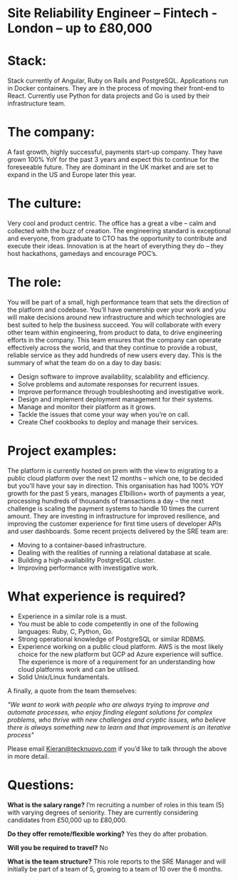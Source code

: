 # Site Reliability Engineer – Fintech - London – up to £80,000 

# Stack: 
Stack currently of Angular, Ruby on Rails and PostgreSQL. Applications run in Docker containers.  They are in the process of moving their front-end to React. Currently use Python for data projects and Go is used by their infrastructure team.

# The company: 
A fast growth, highly successful, payments start-up company. They have grown 100% YoY for the past 3 years and expect this to continue for the foreseeable future. They are dominant in the UK market and are set to expand in the US and Europe later this year.

# The culture: 
Very cool and product centric. The office has a great a vibe – calm and collected with the buzz of creation. The engineering standard is exceptional and everyone, from graduate to CTO has the opportunity to contribute and execute their ideas. Innovation is at the heart of everything they do – they host hackathons, gamedays and encourage POC’s.

# The role: 
You will be part of a small, high performance team that sets the direction of the platform and codebase. You’ll have ownership over your work and you will make decisions around new infrastructure and which technologies are best suited to help the business succeed. You will collaborate with every other team within engineering, from product to data, to drive engineering efforts in the company.
This team ensures that the company can operate effectively across the world, and that they continue to provide a robust, reliable service as they add hundreds of new users every day.
This is the summary of what the team do on a day to day basis:
- Design software to improve availability, scalability and efficiency.
- Solve problems and automate responses for recurrent issues.
- Improve performance through troubleshooting and investigative work.
- Design and implement deployment management for their systems.
- Manage and monitor their platform as it grows.
- Tackle the issues that come your way when you’re on call.
- Create Chef cookbooks to deploy and manage their services.

# Project examples: 
The platform is currently hosted on prem with the view to migrating to a public cloud platform over the next 12 months – which one, to be decided but you’ll have your say in direction. This organisation has had 100% YOY growth for the past 5 years, manages £1billion+ worth of payments a year, processing hundreds of thousands of transactions a day – the next challenge is scaling the payment systems to handle 10 times the current amount. They are investing in infrastructure for improved resilience, and improving the customer experience for first time users of developer APIs and user dashboards.
Some recent projects delivered by the SRE team are:
- Moving to a container-based infrastructure.
- Dealing with the realities of running a relational database at scale.
- Building a high-availability PostgreSQL cluster.
- Improving performance with investigative work.

# What experience is required?
- Experience in a similar role is a must. 
- You must be able to code competently in one of the following languages: Ruby, C, Python, Go.
- Strong operational knowledge of PostgreSQL or similar RDBMS.
- Experience working on a public cloud platform. AWS is the most likely choice for the new platform but GCP ad Azure experience will suffice. The experience is more of a requirement for an understanding how cloud platforms work and can be utilised. 
- Solid Unix/Linux fundamentals.

A finally, a quote from the team themselves:

*"We want to work with people who are always trying to improve and automate processes, who enjoy finding elegant solutions for complex problems, who thrive with new challenges and cryptic issues, who believe there is always something new to learn and that improvement is an iterative process"*

Please email Kieran@tecknuovo.com if you’d like to talk through the above in more detail.

# Questions:
**What is the salary range?**
I’m recruiting a number of roles in this team (5) with varying degrees of seniority. They are currently considering candidates from £50,000 up to £80,000.

**Do they offer remote/flexible working?**
Yes they do after probation.

**Will you be required to travel?** 
No

**What is the team structure?**
This role reports to the SRE Manager and will initially be part of a team of 5, growing to a team of 10 over the 6 months.   

